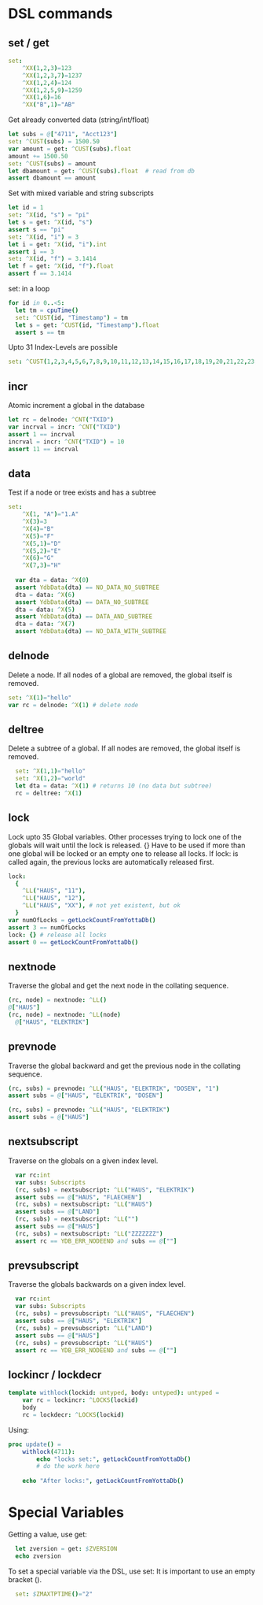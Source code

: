 # DSL commands

## set / get
```nim
set:
    ^XX(1,2,3)=123
    ^XX(1,2,3,7)=1237
    ^XX(1,2,4)=124
    ^XX(1,2,5,9)=1259
    ^XX(1,6)=16
    ^XX("B",1)="AB"
```

Get already converted data (string/int/float)
```nim
let subs = @["4711", "Acct123"]
set: ^CUST(subs) = 1500.50
var amount = get: ^CUST(subs).float
amount += 1500.50
set: ^CUST(subs) = amount
let dbamount = get: ^CUST(subs).float  # read from db
assert dbamount == amount
```

Set with mixed variable and string subscripts
```nim
let id = 1
set: ^X(id, "s") = "pi"
let s = get: ^X(id, "s")
assert s == "pi"
set: ^X(id, "i") = 3
let i = get: ^X(id, "i").int
assert i == 3
set: ^X(id, "f") = 3.1414
let f = get: ^X(id, "f").float
assert f == 3.1414
```

set: in a loop
```nim
for id in 0..<5:
  let tm = cpuTime()
  set: ^CUST(id, "Timestamp") = tm
  let s = get: ^CUST(id, "Timestamp").float
  assert s == tm
```

Upto 31 Index-Levels are possible
```nim
set: ^CUST(1,2,3,4,5,6,7,8,9,10,11,12,13,14,15,16,17,18,19,20,21,22,23,24,25,26,27,28,29,30,"Z")="xxx"
```

## incr
Atomic increment a global in the database
```nim
let rc = delnode: ^CNT("TXID")
var incrval = incr: ^CNT("TXID")
assert 1 == incrval
incrval = incr: ^CNT("TXID") = 10
assert 11 == incrval
```

## data
Test if a node or tree exists and has a subtree
```nim
set:
    ^X(1, "A")="1.A"
    ^X(3)=3
    ^X(4)="B"
    ^X(5)="F"
    ^X(5,1)="D"
    ^X(5,2)="E"
    ^X(6)="G"
    ^X(7,3)="H"
  
  var dta = data: ^X(0)
  assert YdbData(dta) == NO_DATA_NO_SUBTREE
  dta = data: ^X(6)
  assert YdbData(dta) == DATA_NO_SUBTREE
  dta = data: ^X(5)
  assert YdbData(dta) == DATA_AND_SUBTREE
  dta = data: ^X(7)
  assert YdbData(dta) == NO_DATA_WITH_SUBTREE
```

## delnode
Delete a node. If all nodes of a global are removed, the global itself is removed.
```nim
set: ^X(1)="hello"
var rc = delnode: ^X(1) # delete node
```

## deltree
Delete a subtree of a global. If all nodes are removed, the global itself is removed.
```nim
  set: ^X(1,1)="hello"
  set: ^X(1,2)="world"
  let dta = data: ^X(1) # returns 10 (no data but subtree)
  rc = deltree: ^X(1)
```

## lock
Lock upto 35 Global variables. Other processes trying to lock one of the globals will wait until the lock is released. {} Have to be used if more than one global will be locked or an empty one to release all locks.
If lock: is called again, the previous locks are automatically released first.
```nim
lock:
  {
    ^LL("HAUS", "11"),
    ^LL("HAUS", "12"),
    ^LL("HAUS", "XX"), # not yet existent, but ok
  }
var numOfLocks = getLockCountFromYottaDb()
assert 3 == numOfLocks
lock: {} # release all locks
assert 0 == getLockCountFromYottaDb()
```

## nextnode
Traverse the global and get the next node in the collating sequence.
```nim
(rc, node) = nextnode: ^LL()
@["HAUS"]
(rc, node) = nextnode: ^LL(node)
  @["HAUS", "ELEKTRIK"]
```

## prevnode
Traverse the global backward and get the previous node in the collating sequence.
```nim
(rc, subs) = prevnode: ^LL("HAUS", "ELEKTRIK", "DOSEN", "1")
assert subs = @["HAUS", "ELEKTRIK", "DOSEN"]

(rc, subs) = prevnode: ^LL("HAUS", "ELEKTRIK")
assert subs = @["HAUS"]
```

## nextsubscript
Traverse on the globals on a given index level.
```nim
  var rc:int
  var subs: Subscripts
  (rc, subs) = nextsubscript: ^LL("HAUS", "ELEKTRIK")
  assert subs == @["HAUS", "FLAECHEN"]
  (rc, subs) = nextsubscript: ^LL("HAUS")
  assert subs == @["LAND"]
  (rc, subs) = nextsubscript: ^LL("")
  assert subs == @["HAUS"]
  (rc, subs) = nextsubscript: ^LL("ZZZZZZZ")
  assert rc == YDB_ERR_NODEEND and subs == @[""]
```

## prevsubscript
Traverse the globals backwards on a given index level.
```nim
  var rc:int
  var subs: Subscripts
  (rc, subs) = prevsubscript: ^LL("HAUS", "FLAECHEN")
  assert subs == @["HAUS", "ELEKTRIK"]
  (rc, subs) = prevsubscript: ^LL("LAND")
  assert subs == @["HAUS"]
  (rc, subs) = prevsubscript: ^LL("HAUS")
  assert rc == YDB_ERR_NODEEND and subs == @[""]
```

## lockincr / lockdecr
```nim
template withlock(lockid: untyped, body: untyped): untyped =
    var rc = lockincr: ^LOCKS(lockid)
    body
    rc = lockdecr: ^LOCKS(lockid)
```
Using:
```nim
proc update() =
    withlock(4711):
        echo "locks set:", getLockCountFromYottaDb()
        # do the work here
        
    echo "After locks:", getLockCountFromYottaDb()
```

# Special Variables
Getting a value, use get:
```nim
  let zversion = get: $ZVERSION
  echo zversion
```

To set a special variable via the DSL, use set:
It is important to use an empty bracket ().
```nim
  set: $ZMAXTPTIME()="2"
```